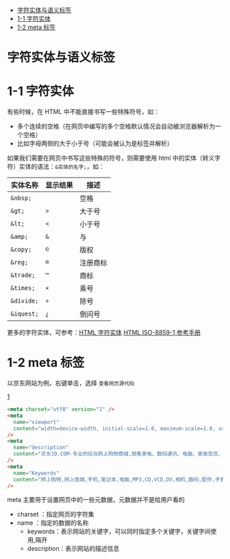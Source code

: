 <!-- TOC Marked -->

+ [字符实体与语义标签](#字符实体与语义标签)
+ [1-1 字符实体](#1-1-字符实体)
+ [1-2 meta 标签](#1-2-meta-标签)

<!-- /TOC -->

# 字符实体与语义标签

# 1-1 字符实体

有些时候，在 HTML 中不能直接书写一些特殊符号，如：

*   多个连续的空格（在网页中编写的多个空格默认情况会自动被浏览器解析为一个空格）
*   比如字母两侧的大于小于号（可能会被认为是标签并解析）

如果我们需要在网页中书写这些特殊的符号，则需要使用 html 中的实体（转义字符）实体的语法：`&实体的名字;`，如：

| 实体名称   | 显示结果 | 描述     |
|------------|----------|----------|
| `&nbsp;`   | ` `      | 空格     |
| `&gt;`     | `>`      | 大于号   |
| `&lt;`     | `<`      | 小于号   |
| `&amp;`    | `&`      | 与       |
| `&copy;`   | `©`      | 版权     |
| `&reg;`    | `®`      | 注册商标 |
| `&trade;`  | `™`      | 商标     |
| `&times;`  | `×`      | 乘号     |
| `&divide;` | `÷`      | 除号     |
| `&iquest;` | `¿`      | 倒问号   |

更多的字符实体，可参考：[HTML 字符实体](https://www.w3school.com.cn/html/html_entities.asp) [HTML ISO-8859-1 参考手册](https://www.w3school.com.cn/charsets/ref_html_8859.asp)

# 1-2 meta 标签

以京东网站为例，右键单击，选择 `查看网页源代码`

[1](./img/1.png)

```html
<meta charset="utf8" version="1" />
<meta
  name="viewport"
  content="width=device-width, initial-scale=1.0, maximum-scale=1.0, user-scalable=yes"
/>
<meta
  name="description"
  content="京东JD.COM-专业的综合网上购物商城,销售家电、数码通讯、电脑、家居百货、服装服饰、母婴、图书、食品等数万个品牌优质商品.便捷、诚信的服务，为您提供愉悦的网上购物体验!"
/>
<meta
  name="Keywords"
  content="网上购物,网上商城,手机,笔记本,电脑,MP3,CD,VCD,DV,相机,数码,配件,手表,存储卡,京东"
/>
```

meta 主要用于设置网页中的一些元数据，元数据并不是给用户看的
- charset ：指定网页的字符集
- name ：指定的数据的名称
   - keywords：表示网站的关键字，可以同时指定多个关键字，关键字间使用,隔开
   - description：表示网站的描述信息

